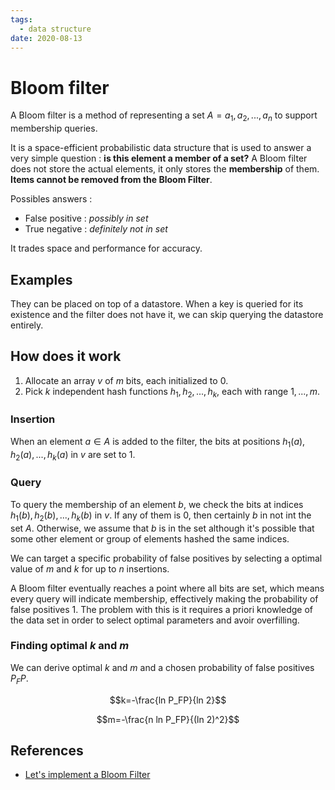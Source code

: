 ```yaml
---
tags:
  - data structure
date: 2020-08-13
---
```


# Bloom filter

A Bloom filter is a method of representing a set $A = a_1, a_2, ..., a_n$ to support membership queries.

It is a space-efficient probabilistic data structure that is used to answer a very simple question : **is this element a member of a set?** A Bloom filter does not store the actual elements, it only stores the **membership** of them. **Items cannot be removed from the Bloom Filter**.

Possibles answers :

- False positive : *possibly in set*
- True negative : *definitely not in set*

It trades space and performance for accuracy.

## Examples

They can be placed on top of a datastore. When a key is queried for its existence and the filter does not have it, we can skip querying the datastore entirely.

## How does it work

1. Allocate an array $v$ of $m$ bits, each initialized to $0$.
2. Pick $k$ independent hash functions $h_1, h_2, ..., h_k$, each with range $1, ..., m$.

### Insertion

When an element $a \in A$ is added to the filter, the bits at positions $h_1(a), h_2(a), ..., h_k(a)$ in $v$ are set to $1$.

### Query

To query the membership of an element $b$, we check the bits at indices $h_1(b), h_2(b), ..., h_k(b)$ in $v$. If any of them is $0$, then certainly $b$ in not int the set $A$. Otherwise, we assume that $b$ is in the set although it's possible that some other element or group of elements hashed the same indices.

We can target a specific probability of false positives by selecting a optimal value of $m$ and $k$ for up to $n$ insertions.

A Bloom filter eventually reaches a point where all bits are set, which means every query will indicate membership, effectively making the probability of false positives 1. The problem with this is it requires a priori knowledge of the data set in order to select optimal parameters and avoir overfilling.

### Finding optimal $k$ and $m$

We can derive optimal $k$ and $m$ and a chosen probability of false positives $P_FP$.

$$k=-\frac{ln P_FP}{ln 2}$$

$$m=-\frac{n ln P_FP}{(ln 2)^2}$$


## References

- [Let's implement a Bloom Filter](https://onatm.dev/2020/08/10/let-s-implement-a-bloom-filter/)
